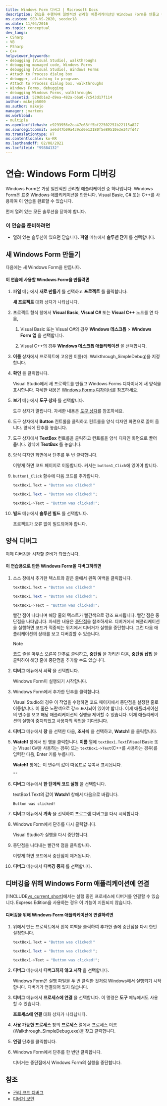 ```yaml
---
title: Windows Form 디버그 | Microsoft Docs
description: 연습을 수행하여 일반적인 관리형 애플리케이션인 Windows Form을 만들고 디버그하는 방법을 알아봅니다. C#, Visual Basic, C++ 또는 F#를 사용할 수 있습니다.
ms.custom: SEO-VS-2020, seodec18
ms.date: 11/04/2016
ms.topic: conceptual
dev_langs:
- CSharp
- VB
- FSharp
- C++
helpviewer_keywords:
- debugging [Visual Studio], walkthroughs
- debugging managed code, Windows Forms
- debugging [Visual Studio], Windows Forms
- Attach to Process dialog box
- debugger, attaching to programs
- Attach to Process dialog box, walkthroughs
- Windows Forms, debugging
- debugging Windows Forms, walkthroughs
ms.assetid: 529db1e2-d9ea-482a-b6a0-7c543d17f114
author: mikejo5000
ms.author: mikejo
manager: jmartens
ms.workload:
- multiple
ms.openlocfilehash: e9293956e2ca47e68ff5bf22502251b22115a827
ms.sourcegitcommit: ae6d47b09a439cd0e13180f5e89510e3e347fd47
ms.translationtype: HT
ms.contentlocale: ko-KR
ms.lasthandoff: 02/08/2021
ms.locfileid: "99884132"
---
```

# <a name="walkthrough-debugging-a-windows-form"></a>연습: Windows Form 디버깅
Windows Form은 가장 일반적인 관리형 애플리케이션 중 하나입니다. Windows Form은 표준 Windows 애플리케이션을 만듭니다. Visual Basic, C# 또는 C++를 사용하여 이 연습을 완료할 수 있습니다.

 먼저 열려 있는 모든 솔루션을 닫아야 합니다.

### <a name="to-prepare-for-this-walkthrough"></a>이 연습을 준비하려면

- 열려 있는 솔루션이 있으면 닫습니다. **파일** 메뉴에서 **솔루션 닫기** 를 선택합니다.

## <a name="create-a-new-windows-form"></a>새 Windows Form 만들기
 다음에는 새 Windows Form을 만듭니다.

#### <a name="to-create-the-windows-form-for-this-walkthrough"></a>이 연습에 사용할 Windows Form을 만들려면

1. **파일** 메뉴에서 **새로 만들기** 를 선택하고 **프로젝트** 를 클릭합니다.

     **새 프로젝트** 대화 상자가 나타납니다.

2. 프로젝트 형식 창에서 **Visual Basic**, **Visual C#** 또는 **Visual C++** 노드를 연 다음,

    1. Visual Basic 또는 Visual C#의 경우 **Windows 데스크톱** > **Windows Form 앱** 을 선택합니다.

    2. Visual C++의 경우 **Windows 데스크톱 애플리케이션** 을 선택합니다.

3. **이름** 상자에서 프로젝트에 고유한 이름(예: Walkthrough_SimpleDebug)을 지정합니다.

4. **확인** 을 클릭합니다.

     Visual Studio에서 새 프로젝트를 만들고 Windows Forms 디자이너에 새 양식을 표시합니다. 자세한 내용은 [Windows Forms 디자이너](/previous-versions/visualstudio/visual-studio-2010/e06hs424\(v\=vs.100\))를 참조하세요.

5. **보기** 메뉴에서 **도구 상자** 를 선택합니다.

     도구 상자가 열립니다. 자세한 내용은 [도구 상자](../ide/reference/toolbox.md)를 참조하세요.

6. 도구 상자에서 **Button** 컨트롤을 클릭하고 컨트롤을 양식 디자인 화면으로 끌어 옵니다. 양식에 단추를 놓습니다.

7. 도구 상자에서 **TextBox** 컨트롤을 클릭하고 컨트롤을 양식 디자인 화면으로 끌어 옵니다. 양식에 **TextBox** 를 놓습니다.

8. 양식 디자인 화면에서 단추를 두 번 클릭합니다.

     이렇게 하면 코드 페이지로 이동합니다. 커서는 `button1_Click`에 있어야 합니다.

10. `button1_Click` 함수에 다음 코드를 추가합니다.

    ```vb
    textBox1.Text = "Button was clicked!"
    ```

    ```csharp
    textBox1.Text = "Button was clicked!";
    ```

    ```cpp
    textBox1->Text = "Button was clicked!";
    ```

11. **빌드** 메뉴에서 **솔루션 빌드** 를 선택합니다.

     프로젝트가 오류 없이 빌드되어야 합니다.

## <a name="debug-your-form"></a>양식 디버그
 이제 디버깅을 시작할 준비가 되었습니다.

#### <a name="to-debug-the-windows-form-created-for-this-walkthrough"></a>이 연습용으로 만든 Windows Form을 디버그하려면

1. 소스 창에서 추가한 텍스트와 같은 줄에서 왼쪽 여백을 클릭합니다.

     ```vb
    textBox1.Text = "Button was clicked!"
    ```

    ```csharp
    textBox1.Text = "Button was clicked!";
    ```

    ```cpp
    textBox1->Text = "Button was clicked!";
    ```

     빨간 점이 나타나며 해당 줄의 텍스트가 빨간색으로 강조 표시됩니다. 빨간 점은 중단점을 나타냅니다. 자세한 내용은 [중단점](/previous-versions/ktf38f66(v=vs.100))을 참조하세요. 디버거에서 애플리케이션을 실행하면 코드가 적중되는 위치에서 디버거가 실행을 중단합니다. 그런 다음 애플리케이션의 상태를 보고 디버깅할 수 있습니다.

    > [!NOTE]
    > 코드 줄을 마우스 오른쪽 단추로 클릭하고, **중단점** 을 가리킨 다음, **중단점 삽입** 을 클릭하여 해당 줄에 중단점을 추가할 수도 있습니다.

2. **디버그** 메뉴에서 **시작** 을 선택합니다.

     Windows Form이 실행되기 시작합니다.

3. Windows Form에서 추가한 단추를 클릭합니다.

     Visual Studio의 경우 이 작업을 수행하면 코드 페이지에서 중단점을 설정한 줄로 이동합니다. 이 줄은 노란색으로 강조 표시되어 있어야 합니다. 이제 애플리케이션의 변수를 보고 해당 애플리케이션의 실행을 제어할 수 있습니다. 이제 애플리케이션의 실행이 중지되었고 사용자의 작업을 기다립니다.

4. **디버그** 메뉴에서 **창** 을 선택한 다음, **조사식** 을 선택하고, **Watch1** 을 클릭합니다.

5. **Watch1** 창에서 빈 행을 클릭합니다. **이름** 열에 `textBox1.Text`(Visual Basic 또는 Visual C#을 사용하는 경우) 또는 `textBox1->Text`(C++를 사용하는 경우)를 입력한 다음, Enter 키를 누릅니다.

     **Watch1** 창에는 이 변수의 값이 따옴표로 묶여서 표시됩니다.

    `""`

6. **디버그** 메뉴에서 **한 단계씩 코드 실행** 을 선택합니다.

     textBox1.Text의 값이 **Watch1** 창에서 다음으로 바뀝니다.

    `Button was clicked!`

7. **디버그** 메뉴에서 **계속** 을 선택하여 프로그램 디버그를 다시 시작합니다.

8. Windows Form에서 단추를 다시 클릭합니다.

     Visual Studio가 실행을 다시 중단합니다.

9. 중단점을 나타내는 빨간색 점을 클릭합니다.

     이렇게 하면 코드에서 중단점이 제거됩니다.

10. **디버그** 메뉴에서 **디버깅 중지** 를 선택합니다.

## <a name="attach-to-your-windows-form-application-for-debugging"></a>디버깅을 위해 Windows Form 애플리케이션에 연결
 [!INCLUDE[vs_current_short](../code-quality/includes/vs_current_short_md.md)]에서는 실행 중인 프로세스에 디버거를 연결할 수 있습니다. Express Edition을 사용하는 경우 이 기능이 지원되지 않습니다.

#### <a name="to-attach-to-the-windows-form-application-for-debugging"></a>디버깅을 위해 Windows Form 애플리케이션에 연결하려면

1. 위에서 만든 프로젝트에서 왼쪽 여백을 클릭하여 추가한 줄에 중단점을 다시 한번 설정합니다.

     ```vb
    textBox1.Text = "Button was clicked!"
    ```

    ```csharp
    textBox1.Text = "Button was clicked!";
    ```

    ```cpp
    textBox1->Text = "Button was clicked!";
    ```

2. **디버그** 메뉴에서 **디버그하지 않고 시작** 을 선택합니다.

     Windows Form은 실행 파일을 두 번 클릭한 것처럼 Windows에서 실행되기 시작합니다. 디버거가 연결되어 있지 않습니다.

3. **디버그** 메뉴에서 **프로세스에 연결** 을 선택합니다. 이 명령은 **도구** 메뉴에서도 사용할 수 있습니다.

     **프로세스에 연결** 대화 상자가 나타납니다.

4. **사용 가능한 프로세스** 창의 **프로세스** 열에서 프로세스 이름(Walkthrough_SimpleDebug.exe)을 찾고 클릭합니다.

5. **연결** 단추를 클릭합니다.

6. Windows Form에서 단추를 한 번만 클릭합니다.

     디버거는 중단점에서 Windows Form의 실행을 중단합니다.

## <a name="see-also"></a>참조
- [관리 코드 디버그](../debugger/debugging-managed-code.md)
- [디버거 보안](../debugger/debugger-security.md)